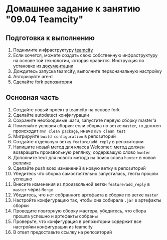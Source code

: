 # Домашнее задание к занятию "09.04 Teamcity"

## Подготовка к выполнению

1. Поднимите инфраструктуру [teamcity](./teamcity/docker-compose.yml)
2. Если хочется, можете создать свою собственную инфраструктуру на основе той технологии, которая нравится. Инструкция по установке из [документации](https://www.jetbrains.com/help/teamcity/installing-and-configuring-the-teamcity-server.html)
3. Дождитесь запуска teamcity, выполните первоначальную настройку
4. Авторизуйте агент
5. Сделайте fork [репозитория](https://github.com/aragastmatb/example-teamcity)

## Основная часть

1. Создайте новый проект в teamcity на основе fork
2. Сделайте autodetect конфигурации
3. Сохраните необходимые шаги, запустите первую сборку master'a
4. Поменяйте условия сборки: если сборка по ветке `master`, то должен происходит `mvn clean package`, иначе `mvn clean test`
5. Мигрируйте `build configuration` в репозиторий
6. Создайте отдельную ветку `feature/add_reply` в репозитории
7. Напишите новый метод для класса Welcomer: метод должен возвращать произвольную реплику, содержащую слово `hunter`
8. Дополните тест для нового метода на поиск слова `hunter` в новой реплике
9. Сделайте push всех изменений в новую ветку в репозиторий
10. Убедитесь что сборка самостоятельно запустилась, тесты прошли успешно
11. Внесите изменения из произвольной ветки `feature/add_reply` в `master` через `Merge`
12. Убедитесь, что нет собранного артефакта в сборке по ветке `master`
13. Настройте конфигурацию так, чтобы она собирала `.jar` в артефакты сборки
14. Проведите повторную сборку мастера, убедитесь, что сбора прошла успешно и артефакты собраны
15. Проверьте, что конфигурация в репозитории содержит все настройки конфигурации из teamcity
16. В ответ предоставьте ссылку на репозиторий

